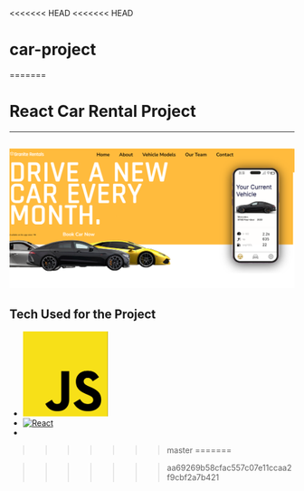 <<<<<<< HEAD
<<<<<<< HEAD
# car-project
=======
# React Car Rental Project
---
![mainpic](https://github.com/oktayrasimov/car-project/blob/master/src/images/github-test.png?raw=true)
---
## Tech Used for the Project
 * <img src='https://github.com/oktayrasimov/car-project/blob/master/src/images/jslogo.png?raw=true' width='150' height='150'>
 * [![React](https://raw.githubusercontent.com/jalbertsr/logo-badge-images/master/img/react_logo.png)](https://facebook.github.io/react/)
 *
>>>>>>> master
=======

>>>>>>> aa69269b58cfac557c07e11ccaa2f9cbf2a7b421
